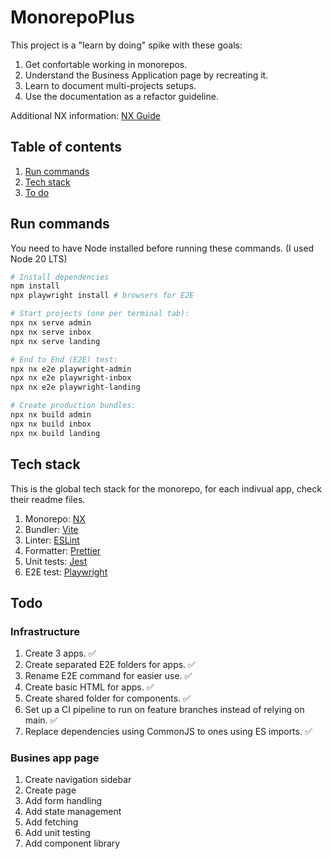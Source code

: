# MonorepoPlus

This project is a "learn by doing" spike with these goals:

1. Get confortable working in monorepos.
1. Understand the Business Application page by recreating it.
1. Learn to document multi-projects setups.
1. Use the documentation as a refactor guideline.

Additional NX information: [NX Guide](NX_GUIDE.md)

## Table of contents

1. [Run commands](#run-commands)
1. [Tech stack](#tech-stack)
1. [To do](#to-do)

## Run commands

You need to have Node installed before running these commands. (I used Node 20 LTS)

```sh
# Install dependencies
npm install
npx playwright install # browsers for E2E
```

```sh
# Start projects (one per terminal tab):
npx nx serve admin
npx nx serve inbox
npx nx serve landing
```

```sh
# End to End (E2E) test:
npx nx e2e playwright-admin
npx nx e2e playwright-inbox
npx nx e2e playwright-landing
```

```sh
# Create production bundles:
npx nx build admin
npx nx build inbox
npx nx build landing
```

## Tech stack

This is the global tech stack for the monorepo, for each indivual app, check their readme files.

1. Monorepo: [NX](https://nx.dev)
1. Bundler: [Vite](https://vite.dev)
1. Linter: [ESLint](https://eslint.org)
1. Formatter: [Prettier](https://prettier.io)
1. Unit tests: [Jest](https://jestjs.io)
1. E2E test: [Playwright](https://playwright.dev)

## Todo

### Infrastructure

1. Create 3 apps. ✅
1. Create separated E2E folders for apps. ✅
1. Rename E2E command for easier use. ✅
1. Create basic HTML for apps. ✅
1. Create shared folder for components. ✅
1. Set up a CI pipeline to run on feature branches instead of relying on main. ✅
1. Replace dependencies using CommonJS to ones using ES imports. ✅

### Busines app page

1. Create navigation sidebar
1. Create page
1. Add form handling
1. Add state management
1. Add fetching
1. Add unit testing
1. Add component library
